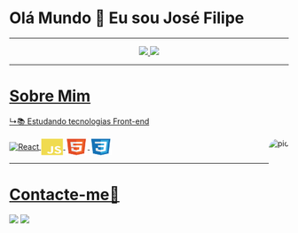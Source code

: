 ### <h1>Olá Mundo 👋 Eu sou José Filipe</h1>
<hr>
<div align="center">
  <a href="https://github.com/Jose-Filipe-Alves">
  <img height="180em" src="https://github-readme-stats.vercel.app/api?username=Jose-Filipe-Alves&show=true&show_icons=true&theme=tokyonight&include_all_commits=true&count_private=true"/>
  <img height="180em" src="https://github-readme-stats.vercel.app/api/top-langs/?username=Jose-Filipe-Alves&layout=compact&langs_count=7&theme=synthwave"/>
</div>
<hr>
<h1>Sobre Mim</h1>
↳📚 Estudando tecnologias Front-end
<div style="display: inline_block"><br>
  <img align="center" alt="React" height="30" width="40" src="https://upload.wikimedia.org/wikipedia/commons/thumb/a/a7/React-icon.svg/2300px-React-icon.svg.png"/>
  <img align="center" alt="Js" height="30" width="40" src="https://raw.githubusercontent.com/devicons/devicon/master/icons/javascript/javascript-plain.svg">
  <img align="center" alt="HTML" height="30" width="40" src="https://raw.githubusercontent.com/devicons/devicon/master/icons/html5/html5-original.svg">
  <img align="center" alt="CSS" height="30" width="40" src="https://raw.githubusercontent.com/devicons/devicon/master/icons/css3/css3-original.svg">
  <img align="right" alt="pic" height="150" style="border-radius:50px;" src="https://www.techbabble.zone/content/images/2021/07/46207-programmer-1.gif">
</div>
<hr>
<h1>Contacte-me💬</h1>
<div>
<a href="mailto:jfilipe288@gmail.com" target="_blank"><img src="https://img.shields.io/badge/Gmail-D14836?style=for-the-badge&logo=gmail&logoColor=white" target="_blank"></a>
 <a href="https://l.instagram.com/?u=https%3A%2F%2Fbit.ly%2F3ohotDl&e=ATMqPgnaNG4VO0G9P6_F9qRpqvcuU6CBiZHfN4vDSaRhQMG0GoHVPx78rQnsbKutO8Pkn8XmvLY1Y5dEYpBARqQ&s=1" target="_blank"><img src="https://img.shields.io/badge/WhatsApp-25D366?style=for-the-badge&logo=whatsapp&logoColor=white" target="_blank"></a>
 
 
 </div>
